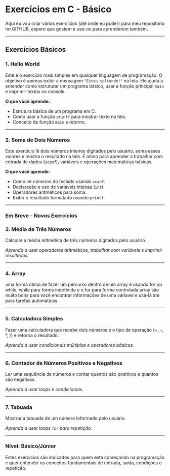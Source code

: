 # Exercícios em C - Básico

Aqui eu vou criar vários exercícios (até onde eu puder) para meu repositório no GITHUB, espero que gostem e use-os para aprenderem também.

---

## Exercícios Básicos

### 1. Hello World

Este é o exercício mais simples em qualquer linguagem de programação. O objetivo é apenas exibir a mensagem `"Estou voltando!"` na tela. Ele ajuda a entender como estruturar um programa básico, usar a função principal `main` e imprimir textos no console.

**O que você aprende:**

- Estrutura básica de um programa em C.
- Como usar a função `printf` para mostrar texto na tela.
- Conceito de função `main` e retorno.

---

### 2. Soma de Dois Números

Este exercício lê dois números inteiros digitados pelo usuário, soma esses valores e mostra o resultado na tela. É ótimo para aprender a trabalhar com entrada de dados (`scanf`), variáveis e operações matemáticas básicas.

**O que você aprende:**

- Como ler números do teclado usando `scanf`.
- Declaração e uso de variáveis inteiras (`int`).
- Operadores aritméticos para soma.
- Exibir o resultado formatado usando `printf`.

---

### Em Breve - Novos Exercícios

### 3. Média de Três Números

Calcular a média aritmética de três números digitados pelo usuário.

*Aprenda a usar operadores aritméticos, trabalhar com variáveis e imprimir resultados.*

---

### 4. Array
uma forma otima de fazer um percurso dentro de um array é usando for ou while, while para forma indefinida e o for para forma controlada 
array são muito bons para você encontrar informações de uma variavel e usá-lá ate para tarefas automaticas.


---

### 5. Calculadora Simples

Fazer uma calculadora que recebe dois números e o tipo de operação (+, -, *, /) e retorna o resultado.

*Aprenda a usar condicionais múltiplas e operadores básicos.*

---

### 6. Contador de Números Positivos e Negativos

Ler uma sequência de números e contar quantos são positivos e quantos são negativos.

*Aprenda a usar loops e condicionais.*

---

### 7. Tabuada

Mostrar a tabuada de um número informado pelo usuário.

*Aprenda a usar loops `for` para repetição.*

---

### Nível: Básico/Júnior


Estes exercícios são indicados para quem está começando na programação e quer entender os conceitos fundamentais de entrada, saída, condições e repetição.
